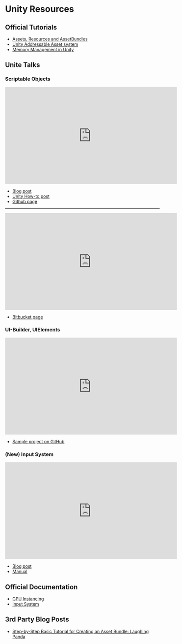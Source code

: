 # Unity Resources

## Official Tutorials

* [Assets, Resources and AssetBundles](https://learn.unity.com/tutorial/assets-resources-and-assetbundles)
* [Unity Addressable Asset system](https://docs.unity3d.com/Packages/com.unity.addressables@1.4/manual/index.html)
* [Memory Management in Unity](https://learn.unity.com/tutorial/memory-management-in-unity)

## Unite Talks

### Scriptable Objects

<iframe width="560" height="315" src="https://www.youtube-nocookie.com/embed/raQ3iHhE_Kk" frameborder="0" allow="accelerometer; autoplay; encrypted-media; gyroscope; picture-in-picture" allowfullscreen></iframe>

- [Blog post](http://www.roboryantron.com/2017/10/unite-2017-game-architecture-with.html)
- [Unity How-to post](https://unity3d.com/how-to/architect-with-scriptable-objects)
- [Github page](https://github.com/roboryantron/Unite2017)

---

<iframe width="560" height="315" src="https://www.youtube-nocookie.com/embed/VBA1QCoEAX4" frameborder="0" allow="accelerometer; autoplay; encrypted-media; gyroscope; picture-in-picture" allowfullscreen></iframe>

- [Bitbucket page](https://bitbucket.org/richardfine/scriptableobjectdemo/src/default/)

### UI-Builder, UIElements

<iframe width="560" height="315" src="https://www.youtube-nocookie.com/embed/t4tfgI1XvGs" frameborder="0" allow="accelerometer; autoplay; encrypted-media; gyroscope; picture-in-picture" allowfullscreen></iframe>

- [Sample project on GitHub](https://github.com/Unity-Technologies/UIElementsUniteCPH2019RuntimeDemo)

### (New) Input System

<iframe width="560" height="315" src="https://www.youtube-nocookie.com/embed/hw3Gk5PoZ6A" frameborder="0" allow="accelerometer; autoplay; encrypted-media; gyroscope; picture-in-picture" allowfullscreen></iframe>

- [Blog post](https://blogs.unity3d.com/2019/10/14/introducing-the-new-input-system/?utm_source=youtube&utm_medium=social&utm_campaign=engine_global_generalpromo_2019-10-14_input-system&utm_content=blog)
- [Manual](https://docs.unity3d.com/Packages/com.unity.inputsystem@1.0/manual/)

## Official Documentation

* [GPU Instancing](https://docs.unity3d.com/2019.3/Documentation/Manual/GPUInstancing.html)
* [Input System](https://docs.unity3d.com/Packages/com.unity.inputsystem@1.0/manual/)

## 3rd Party Blog Posts

- [Step-by-Step Basic Tutorial for Creating an Asset Bundle: Laughing Panda](https://onegamefoundation.github.io/docs/asset-bundle-laughing-panda-tutorial.html)
